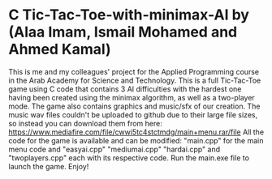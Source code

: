 # C Tic-Tac-Toe-with-minimax-AI by (Alaa Imam, Ismail Mohamed and Ahmed Kamal)
This is me and my colleagues' project for the Applied Programming course in the Arab Academy for Science and Technology.
This is a full Tic-Tac-Toe game using C code that contains 3 AI difficulties with the hardest one having been created using the minimax algorithm, as well as a two-player mode.
The game also contains graphics and music/sfx of our creation.
The music wav files couldn't be uploaded to github due to their large file sizes, so instead you can download them from here:
https://www.mediafire.com/file/cwwi5tc4stctmdg/main+menu.rar/file
All the code for the game is available and can be modified: "main.cpp" for the main menu code and "easyai.cpp" "mediumai.cpp" "hardai.cpp" and "twoplayers.cpp" each with its respective code. 
Run the main.exe file to launch the game.
Enjoy!

